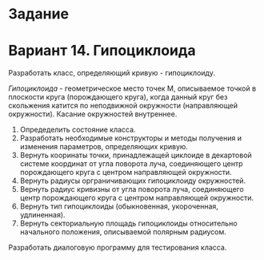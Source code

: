 # Задание
# Вариант 14. Гипоциклоида

Разработать класс, определяющий кривую - гипоциклоиду.

_Гипоциклоида_ - геометрическое место точек M, описываемое точкой в плоскости круга (порождающего круга), когда данный круг без скольжения катится по неподвижной окружности (направляющей окружности). Касание окружностей внутреннее.

1) Опредеделить состояние класса.
2) Разработать необходимые конструкторы и методы получения и изменения параметров, определяющих кривую.
3) Вернуть кооринаты точки, принадлежащей циклоиде в декартовой системе координат от угла поворота луча, соединяющего центр порождающего круга с центром направляющей окружности.
4) Вернуть радиусы орграничивающих гипоциклоиду окружностей.
5) Вернуть радиус кривизны от угла поворота луча, соединяющего центр порождающего круга с центром направляющей окружности.
6) Вернуть тип гипоциклоиды (обыкновенная, укороченная, удлиненная).
7) Вернуть секториальную площадь гипоциклоиды относительно начального положения, описываемой полярным радиусом.

Разработать диалоговую программу для тестирования класса.
